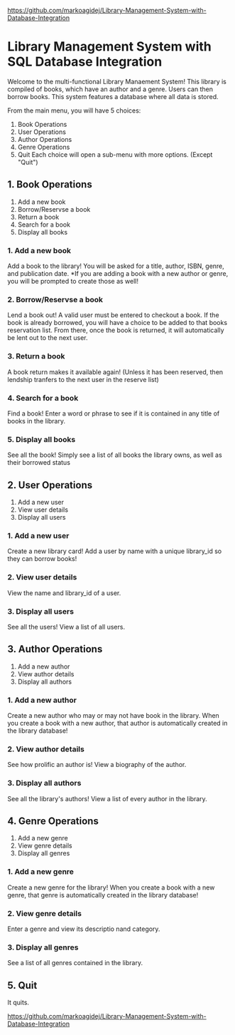 https://github.com/markoagidej/Library-Management-System-with-Database-Integration

# Library Management System with SQL Database Integration
Welcome to the multi-functional Library Manaement System!
This library is compiled of books, which have an author and a genre. Users can then borrow books.
This system features a database where all data is stored.

From the main menu, you will have 5 choices:
1. Book Operations
2. User Operations
3. Author Operations
4. Genre Operations
5. Quit
Each choice will open a sub-menu with more options. (Except "Quit")

## 1. Book Operations
1. Add a new book
2. Borrow/Reservse a book
3. Return a book
4. Search for a book
5. Display all books

### 1. Add a new book
Add a book to the library!
You will be asked for a title, author, ISBN, genre, and publication date.
*If you are adding a book with a new author or genre, you will be prompted to create those as well!

### 2. Borrow/Reservse a book
Lend a book out!
A valid user must be entered to checkout a book.
If the book is already borrowed, you will have a choice to be added to that books reservation list. From there, once the book is returned, it will automatically be lent out to the next user.

### 3. Return a book
A book return makes it available again!
(Unless it has been reserved, then lendship tranfers to the next user in the reserve list)

### 4. Search for a book
Find a book!
Enter a word or phrase to see if it is contained in any title of books in the library.

### 5. Display all books
See all the book!
Simply see a list of all books the library owns, as well as their borrowed status

## 2. User Operations
1. Add a new user
2. View user details
3. Display all users

### 1. Add a new user
Create a new library card!
Add a user by name with a unique library_id so they can borrow books!

### 2. View user details
View the name and library_id of a user.

### 3. Display all users
See all the users!
View a list of all users.

## 3. Author Operations
1. Add a new author
2. View author details
3. Display all authors

### 1. Add a new author
Create a new author who may or may not have book in the library.
When you create a book with a new author, that author is automatically created in the library database!

### 2. View author details
See how prolific an author is!
View a biography of the author.

### 3. Display all authors
See all the library's authors!
View a list of every author in the library.

## 4. Genre Operations
1. Add a new genre
2. View genre details
3. Display all genres

### 1. Add a new genre
Create a new genre for the library!
When you create a book with a new genre, that genre is automatically created in the library database!

### 2. View genre details
Enter a genre and view its descriptio nand category.

### 3. Display all genres
See a list of all genres contained in the library.

## 5. Quit
It quits.

https://github.com/markoagidej/Library-Management-System-with-Database-Integration